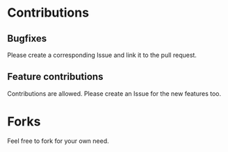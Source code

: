 # Contributions
## Bugfixes
Please create a corresponding Issue and link it to the pull request.
## Feature contributions
Contributions are allowed. Please create an Issue for the new features too.
# Forks
Feel free to fork for your own need.
